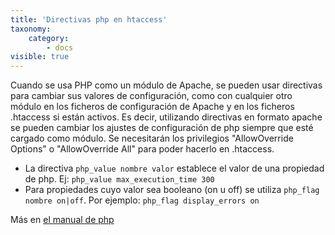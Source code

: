 ```yaml
---
title: 'Directivas php en htaccess'
taxonomy:
    category:
        - docs
visible: true
---
```


Cuando se usa PHP como un módulo de Apache, se pueden usar directivas para cambiar sus valores de configuración, como con cualquier otro módulo en los ficheros de configuración de Apache y en los ficheros .htaccess si están activos. Es decir, utilizando directivas en formato apache se pueden cambiar los ajustes de configuración de php siempre que esté cargado como módulo. Se necesitarán los privilegios "AllowOverride Options" o "AllowOverride All" para poder hacerlo en .htaccess.

 * La directiva `php_value nombre valor` establece el valor de una propiedad de php. Ej: `php_value max_execution_time 300`
 * Para propiedades cuyo valor sea booleano (on u off) se utiliza `php_flag nombre on|off`. Por ejemplo: `php_flag display_errors on`

Más en [el manual de php](http://php.net/manual/es/configuration.changes.php)